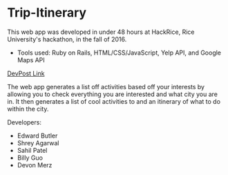 # Trip-Itinerary
This web app was developed in under 48 hours at HackRice, Rice University's hackathon, in the fall of 2016. 
* Tools used: Ruby on Rails, HTML/CSS/JavaScript, Yelp API, and Google Maps API

[DevPost Link](https://devpost.com/software/your-ideal-trip)

The web app generates a list off activities based off your interests by allowing you to check everything you are interested and what city you are in. It then generates a list of cool activities to and an itinerary of what to do within the city.

Developers: 
* Edward Butler
* Shrey Agarwal
* Sahil Patel
* Billy Guo
* Devon Merz

